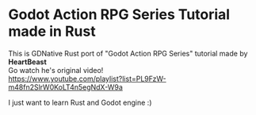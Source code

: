 # Godot Action RPG Series Tutorial made in Rust
This is GDNative Rust port of "Godot Action RPG Series" tutorial made by <b>HeartBeast</b><br>
Go watch he's original video!<br>
https://www.youtube.com/playlist?list=PL9FzW-m48fn2SlrW0KoLT4n5egNdX-W9a

I just want to learn Rust and Godot engine :)
